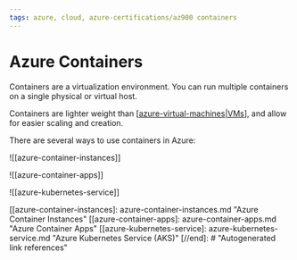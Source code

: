```yaml
---
tags: azure, cloud, azure-certifications/az900 containers
---
```


# Azure Containers

Containers are a virtualization environment. You can run multiple containers on a single physical or virtual host.

Containers are lighter weight than [[azure-virtual-machines|VMs]], and allow for easier scaling and creation.

There are several ways to use containers in Azure:

 ![[azure-container-instances]]

 ![[azure-container-apps]]

 ![[azure-kubernetes-service]]

[//begin]: # "Autogenerated link references for markdown compatibility"
[azure-virtual-machines|VMs]: azure-virtual-machines.md "Azure Virtual Machines"
[[azure-container-instances]: azure-container-instances.md "Azure Container Instances"
[[azure-container-apps]: azure-container-apps.md "Azure Container Apps"
[[azure-kubernetes-service]: azure-kubernetes-service.md "Azure Kubernetes Service (AKS)"
[//end]: # "Autogenerated link references"
